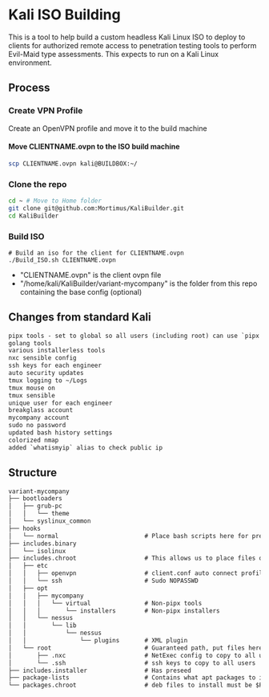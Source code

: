 # Kali ISO Building

This is a tool to help build a custom headless Kali Linux ISO to deploy to clients for authorized remote access to penetration testing tools to perform Evil-Maid type assessments.
This expects to run on a Kali Linux environment.

## Process

### Create VPN Profile

Create an OpenVPN profile and move it to the build machine

#### Move CLIENTNAME.ovpn to the ISO build machine

```bash
scp CLIENTNAME.ovpn kali@BUILDBOX:~/
```

### Clone the repo

```bash
cd ~ # Move to Home folder
git clone git@github.com:Mortimus/KaliBuilder.git
cd KaliBuilder
```

### Build ISO

```shell
# Build an iso for the client for CLIENTNAME.ovpn
./Build_ISO.sh CLIENTNAME.ovpn
```

* "CLIENTNAME.ovpn" is the client ovpn file
* "/home/kali/KaliBuilder/variant-mycompany" is the folder from this repo containing the base config (optional)

## Changes from standard Kali

```txt
pipx tools - set to global so all users (including root) can use `pipx list --global
golang tools
various installerless tools
nxc sensible config
ssh keys for each engineer
auto security updates
tmux logging to ~/Logs
tmux mouse on
tmux sensible
unique user for each engineer
breakglass account
mycompany account
sudo no password
updated bash history settings
colorized nmap
added `whatismyip` alias to check public ip
```

## Structure

```txt
variant-mycompany
├── bootloaders
│   ├── grub-pc
│   │   └── theme
│   └── syslinux_common
├── hooks
│   └── normal                        # Place bash scripts here for pre-install configs
├── includes.binary
│   └── isolinux
├── includes.chroot                   # This allows us to place files on the raw filesystem
│   ├── etc
│   │   ├── openvpn                   # client.conf auto connect profile
│   │   └── ssh                       # Sudo NOPASSWD
│   ├── opt
│   │   ├── mycompany
│   │   │   └── virtual               # Non-pipx tools
│   │   │       └── installers        # Non-pipx installers
│   │   └── nessus
│   │       └── lib
│   │           └── nessus
│   │               └── plugins       # XML plugin
│   └── root                          # Guaranteed path, put files here and use hooks to copy to other users if needed
│       ├── .nxc                      # NetExec config to copy to all users
│       └── .ssh                      # ssh keys to copy to all users
├── includes.installer                # Has preseed
├── package-lists                     # Contains what apt packages to install
└── packages.chroot                   # deb files to install must be $PACKAGENAME_$VERSION_$ARCH.deb format
```
